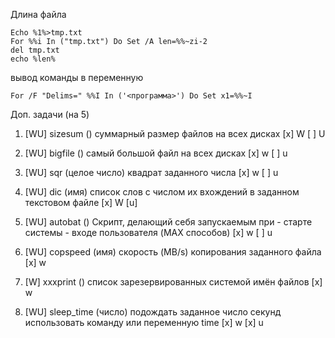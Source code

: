 Длина файла
```
Echo %1%>tmp.txt
For %%i In ("tmp.txt") Do Set /A len=%%~zi-2
del tmp.txt
echo %len%
```
вывод команды в переменную
```
For /F "Delims=" %%I In ('<программа>') Do Set x1=%%~I
```
 Доп. задачи (на 5)

1.  [WU] sizesum ()
         суммарный размер файлов на всех дисках
         [x] W
         [ ] U

2.  [WU] bigfile ()
         самый большой файл на всех дисках
         [x] w
         [ ] u

3.  [WU] sqr (целое число)
         квадрат заданного числа
         [x] w
         [ ] u

4.  [WU] dic (имя)
         список слов с числом их вхождений
         в заданном текстовом файле
         [x] W
         [u]

5.  [WU] autobat ()
         Скрипт, делающий себя запускаемым при
         - старте системы
         - входе пользователя
        (MAX способов)
        [x] w
        [ ] u

6.  [WU] copspeed (имя)
         скорость (MB/s) копирования заданного файла
         [x] w

7.  [W] xxxprint ()
        список зарезервированных системой имён файлов
        [x] w

8.  [WU] sleep_time (число)
         подождать заданное число секунд
         использовать команду или переменную time
         [x] w
         [x] u